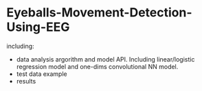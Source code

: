 # Eyeballs-Movement-Detection-Using-EEG
including:
* data analysis argorithm and model API. Including linear/logistic regression model and one-dims convolutional NN model.
* test data example
* results

